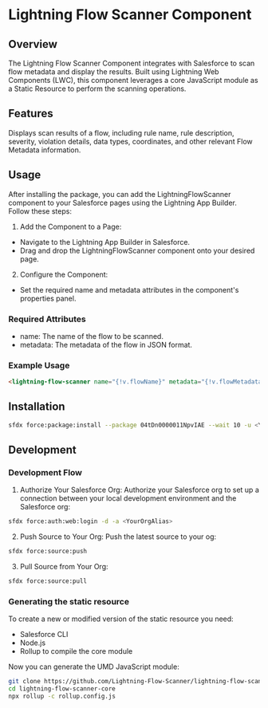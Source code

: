 # Lightning Flow Scanner Component

## Overview

The Lightning Flow Scanner Component integrates with Salesforce to scan flow metadata and display the results. Built using Lightning Web Components (LWC), this component leverages a core JavaScript module as a Static Resource to perform the scanning operations.

## Features

Displays scan results of a flow, including rule name, rule description, severity, violation details, data types, coordinates, and other relevant Flow Metadata information.

## Usage

After installing the package, you can add the LightningFlowScanner component to your Salesforce pages using the Lightning App Builder. Follow these steps:

1) Add the Component to a Page:
- Navigate to the Lightning App Builder in Salesforce.
- Drag and drop the LightningFlowScanner component onto your desired page.

2) Configure the Component:
- Set the required name and metadata attributes in the component's properties panel.

### Required Attributes

- name: The name of the flow to be scanned.
- metadata: The metadata of the flow in JSON format.

### Example Usage

```html
<lightning-flow-scanner name="{!v.flowName}" metadata="{!v.flowMetadata}"></lightning-flow-scanner>
```

## Installation

```sh
sfdx force:package:install --package 04tDn0000011NpvIAE --wait 10 -u <YourOrg>
```

## Development

### Development Flow

1) Authorize Your Salesforce Org:
Authorize your Salesforce org to set up a connection between your local development environment and the Salesforce org:

```sh
sfdx force:auth:web:login -d -a <YourOrgAlias>
```

2) Push Source to Your Org:
Push the latest source to your og:

```sh
sfdx force:source:push
```

3) Pull Source from Your Org:
```sh
sfdx force:source:pull
```

### Generating the static resource
To create a new or modified version of the static resource you need:

- Salesforce CLI
- Node.js
- Rollup to compile the core module

 Now you can generate the UMD JavaScript module:
   ```sh
   git clone https://github.com/Lightning-Flow-Scanner/lightning-flow-scanner-core.git
   cd lightning-flow-scanner-core
   npx rollup -c rollup.config.js
   ```